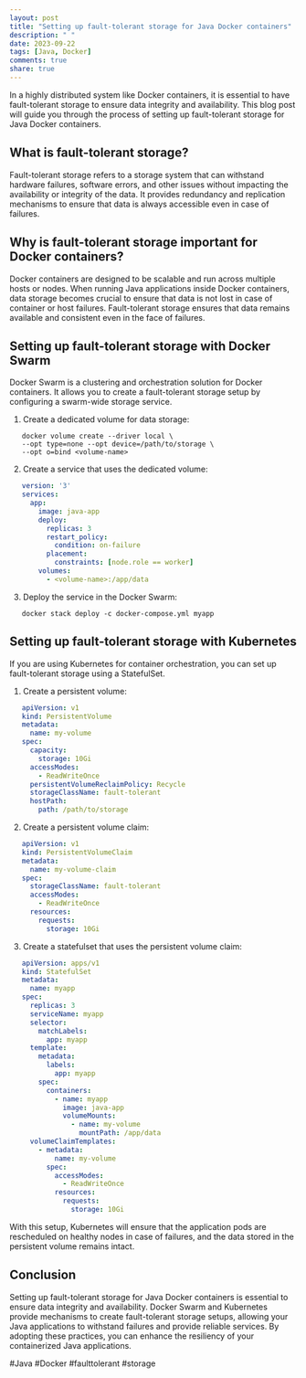 ```yaml
---
layout: post
title: "Setting up fault-tolerant storage for Java Docker containers"
description: " "
date: 2023-09-22
tags: [Java, Docker]
comments: true
share: true
---
```


In a highly distributed system like Docker containers, it is essential to have fault-tolerant storage to ensure data integrity and availability. This blog post will guide you through the process of setting up fault-tolerant storage for Java Docker containers.

## What is fault-tolerant storage?

Fault-tolerant storage refers to a storage system that can withstand hardware failures, software errors, and other issues without impacting the availability or integrity of the data. It provides redundancy and replication mechanisms to ensure that data is always accessible even in case of failures.

## Why is fault-tolerant storage important for Docker containers?

Docker containers are designed to be scalable and run across multiple hosts or nodes. When running Java applications inside Docker containers, data storage becomes crucial to ensure that data is not lost in case of container or host failures. Fault-tolerant storage ensures that data remains available and consistent even in the face of failures.

## Setting up fault-tolerant storage with Docker Swarm

Docker Swarm is a clustering and orchestration solution for Docker containers. It allows you to create a fault-tolerant storage setup by configuring a swarm-wide storage service.

1. Create a dedicated volume for data storage: 
```
   docker volume create --driver local \
   --opt type=none --opt device=/path/to/storage \
   --opt o=bind <volume-name>
```

2. Create a service that uses the dedicated volume:
```yaml
   version: '3'
   services:
     app:
       image: java-app
       deploy:
         replicas: 3
         restart_policy:
           condition: on-failure
         placement:
           constraints: [node.role == worker]
       volumes:
         - <volume-name>:/app/data
```

3. Deploy the service in the Docker Swarm:
```
   docker stack deploy -c docker-compose.yml myapp
```

## Setting up fault-tolerant storage with Kubernetes

If you are using Kubernetes for container orchestration, you can set up fault-tolerant storage using a StatefulSet.

1. Create a persistent volume:
```yaml
   apiVersion: v1
   kind: PersistentVolume
   metadata:
     name: my-volume
   spec:
     capacity:
       storage: 10Gi
     accessModes:
       - ReadWriteOnce
     persistentVolumeReclaimPolicy: Recycle
     storageClassName: fault-tolerant
     hostPath:
       path: /path/to/storage
```

2. Create a persistent volume claim:
```yaml
   apiVersion: v1
   kind: PersistentVolumeClaim
   metadata:
     name: my-volume-claim
   spec:
     storageClassName: fault-tolerant
     accessModes:
       - ReadWriteOnce
     resources:
       requests:
         storage: 10Gi
```

3. Create a statefulset that uses the persistent volume claim:
```yaml
   apiVersion: apps/v1
   kind: StatefulSet
   metadata:
     name: myapp
   spec:
     replicas: 3
     serviceName: myapp
     selector:
       matchLabels:
         app: myapp
     template:
       metadata:
         labels:
           app: myapp
       spec:
         containers:
           - name: myapp
             image: java-app
             volumeMounts:
               - name: my-volume
                 mountPath: /app/data
     volumeClaimTemplates:
       - metadata:
           name: my-volume
         spec:
           accessModes:
             - ReadWriteOnce
           resources:
             requests:
               storage: 10Gi
```

With this setup, Kubernetes will ensure that the application pods are rescheduled on healthy nodes in case of failures, and the data stored in the persistent volume remains intact.

## Conclusion

Setting up fault-tolerant storage for Java Docker containers is essential to ensure data integrity and availability. Docker Swarm and Kubernetes provide mechanisms to create fault-tolerant storage setups, allowing your Java applications to withstand failures and provide reliable services. By adopting these practices, you can enhance the resiliency of your containerized Java applications.

#Java #Docker #faulttolerant #storage
